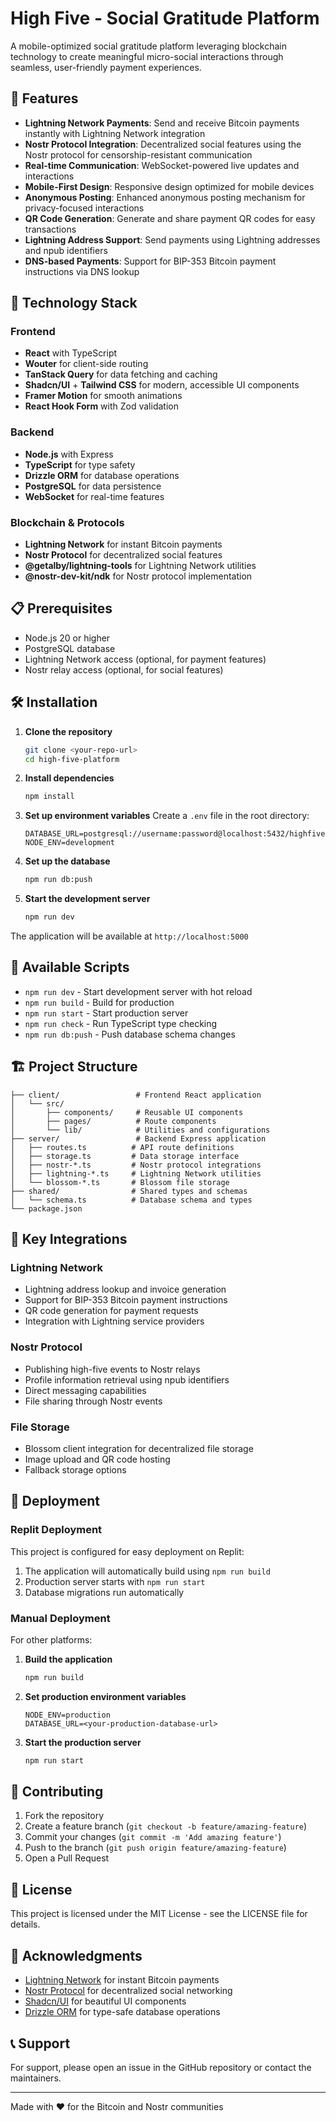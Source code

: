 # High Five - Social Gratitude Platform

A mobile-optimized social gratitude platform leveraging blockchain technology to create meaningful micro-social interactions through seamless, user-friendly payment experiences.

## 🌟 Features

- **Lightning Network Payments**: Send and receive Bitcoin payments instantly with Lightning Network integration
- **Nostr Protocol Integration**: Decentralized social features using the Nostr protocol for censorship-resistant communication
- **Real-time Communication**: WebSocket-powered live updates and interactions
- **Mobile-First Design**: Responsive design optimized for mobile devices
- **Anonymous Posting**: Enhanced anonymous posting mechanism for privacy-focused interactions
- **QR Code Generation**: Generate and share payment QR codes for easy transactions
- **Lightning Address Support**: Send payments using Lightning addresses and npub identifiers
- **DNS-based Payments**: Support for BIP-353 Bitcoin payment instructions via DNS lookup

## 🚀 Technology Stack

### Frontend
- **React** with TypeScript
- **Wouter** for client-side routing
- **TanStack Query** for data fetching and caching
- **Shadcn/UI** + **Tailwind CSS** for modern, accessible UI components
- **Framer Motion** for smooth animations
- **React Hook Form** with Zod validation

### Backend
- **Node.js** with Express
- **TypeScript** for type safety
- **Drizzle ORM** for database operations
- **PostgreSQL** for data persistence
- **WebSocket** for real-time features

### Blockchain & Protocols
- **Lightning Network** for instant Bitcoin payments
- **Nostr Protocol** for decentralized social features
- **@getalby/lightning-tools** for Lightning Network utilities
- **@nostr-dev-kit/ndk** for Nostr protocol implementation

## 📋 Prerequisites

- Node.js 20 or higher
- PostgreSQL database
- Lightning Network access (optional, for payment features)
- Nostr relay access (optional, for social features)

## 🛠️ Installation

1. **Clone the repository**
   ```bash
   git clone <your-repo-url>
   cd high-five-platform
   ```

2. **Install dependencies**
   ```bash
   npm install
   ```

3. **Set up environment variables**
   Create a `.env` file in the root directory:
   ```env
   DATABASE_URL=postgresql://username:password@localhost:5432/highfive
   NODE_ENV=development
   ```

4. **Set up the database**
   ```bash
   npm run db:push
   ```

5. **Start the development server**
   ```bash
   npm run dev
   ```

The application will be available at `http://localhost:5000`

## 🔧 Available Scripts

- `npm run dev` - Start development server with hot reload
- `npm run build` - Build for production
- `npm run start` - Start production server
- `npm run check` - Run TypeScript type checking
- `npm run db:push` - Push database schema changes

## 🏗️ Project Structure

```
├── client/                 # Frontend React application
│   └── src/
│       ├── components/     # Reusable UI components
│       ├── pages/          # Route components
│       └── lib/            # Utilities and configurations
├── server/                 # Backend Express application
│   ├── routes.ts          # API route definitions
│   ├── storage.ts         # Data storage interface
│   ├── nostr-*.ts         # Nostr protocol integrations
│   ├── lightning-*.ts     # Lightning Network utilities
│   └── blossom-*.ts       # Blossom file storage
├── shared/                # Shared types and schemas
│   └── schema.ts          # Database schema and types
└── package.json
```

## 🔌 Key Integrations

### Lightning Network
- Lightning address lookup and invoice generation
- Support for BIP-353 Bitcoin payment instructions
- QR code generation for payment requests
- Integration with Lightning service providers

### Nostr Protocol
- Publishing high-five events to Nostr relays
- Profile information retrieval using npub identifiers
- Direct messaging capabilities
- File sharing through Nostr events

### File Storage
- Blossom client integration for decentralized file storage
- Image upload and QR code hosting
- Fallback storage options

## 🚀 Deployment

### Replit Deployment
This project is configured for easy deployment on Replit:

1. The application will automatically build using `npm run build`
2. Production server starts with `npm run start`
3. Database migrations run automatically

### Manual Deployment
For other platforms:

1. **Build the application**
   ```bash
   npm run build
   ```

2. **Set production environment variables**
   ```env
   NODE_ENV=production
   DATABASE_URL=<your-production-database-url>
   ```

3. **Start the production server**
   ```bash
   npm run start
   ```

## 🤝 Contributing

1. Fork the repository
2. Create a feature branch (`git checkout -b feature/amazing-feature`)
3. Commit your changes (`git commit -m 'Add amazing feature'`)
4. Push to the branch (`git push origin feature/amazing-feature`)
5. Open a Pull Request

## 📝 License

This project is licensed under the MIT License - see the LICENSE file for details.

## 🙏 Acknowledgments

- [Lightning Network](https://lightning.network/) for instant Bitcoin payments
- [Nostr Protocol](https://nostr.com/) for decentralized social networking
- [Shadcn/UI](https://ui.shadcn.com/) for beautiful UI components
- [Drizzle ORM](https://orm.drizzle.team/) for type-safe database operations

## 📞 Support

For support, please open an issue in the GitHub repository or contact the maintainers.

---

Made with ❤️ for the Bitcoin and Nostr communities
